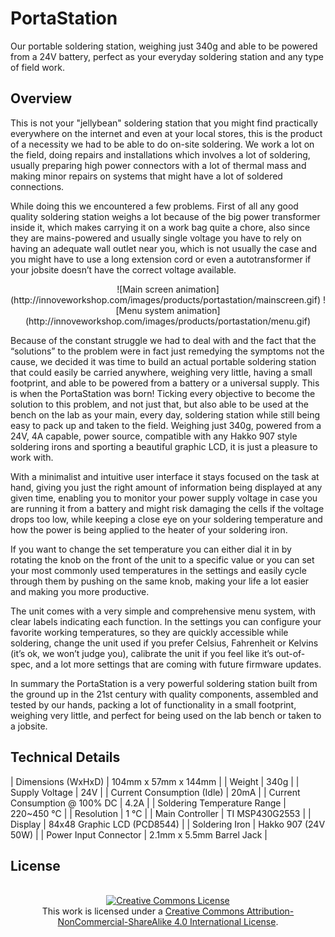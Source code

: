 # PortaStation

Our portable soldering station, weighing just 340g and able to be powered from a 24V battery, perfect as your everyday soldering station and any type of field work.


## Overview

This is not your "jellybean" soldering station that you might find practically everywhere on the internet and even at your local stores, this is the product of a necessity we had to be able to do on-site soldering. We work a lot on the field, doing repairs and installations which involves a lot of soldering, usually preparing high power connectors with a lot of thermal mass and making minor repairs on systems that might have a lot of soldered connections.

While doing this we encountered a few problems. First of all any good quality soldering station weighs a lot because of the big power transformer inside it, which makes carrying it on a work bag quite a chore, also since they are mains-powered and usually single voltage you have to rely on having an adequate wall outlet near you, which is not usually the case and you might have to use a long extension cord or even a autotransformer if your jobsite doesn’t have the correct voltage available.

<div style="text-align: center;">
![Main screen animation](http://innoveworkshop.com/images/products/portastation/mainscreen.gif)     ![Menu system animation](http://innoveworkshop.com/images/products/portastation/menu.gif)
</div>

Because of the constant struggle we had to deal with and the fact that the “solutions” to the problem were in fact just remedying the symptoms not the cause, we decided it was time to build an actual portable soldering station that could easily be carried anywhere, weighing very little, having a small footprint, and able to be powered from a battery or a universal supply. This is when the PortaStation was born! Ticking every objective to become the solution to this problem, and not just that, but also able to be used at the bench on the lab as your main, every day, soldering station while still being easy to pack up and taken to the field. Weighing just 340g, powered from a 24V, 4A capable, power source, compatible with any Hakko 907 style soldering irons and sporting a beautiful graphic LCD, it is just a pleasure to work with.

With a minimalist and intuitive user interface it stays focused on the task at hand, giving you just the right amount of information being displayed at any given time, enabling you to monitor your power supply voltage in case you are running it from a battery and might risk damaging the cells if the voltage drops too low, while keeping a close eye on your soldering temperature and how the power is being applied to the heater of your soldering iron.

If you want to change the set temperature you can either dial it in by rotating the knob on the front of the unit to a specific value or you can set your most commonly used temperatures in the settings and easily cycle through them by pushing on the same knob, making your life a lot easier and making you more productive.

The unit comes with a very simple and comprehensive menu system, with clear labels indicating each function. In the settings you can configure your favorite working temperatures, so they are quickly accessible while soldering, change the unit used if you prefer Celsius, Fahrenheit or Kelvins (it’s ok, we won’t judge you), calibrate the unit if you feel like it’s out-of-spec, and a lot more settings that are coming with future firmware updates.

In summary the PortaStation is a very powerful soldering station built from the ground up in the 21st century with quality components, assembled and tested by our hands, packing a lot of functionality in a small footprint, weighing very little, and perfect for being used on the lab bench or taken to a jobsite.


## Technical Details

| Dimensions (WxHxD) | 104mm x 57mm x 144mm |
| Weight | 340g |
| Supply Voltage | 24V |
| Current Consumption (Idle) | 20mA |
| Current Consumption @ 100% DC | 4.2A |
| Soldering Temperature Range | 220~450 °C |
| Resolution | 1 °C |
| Main Controller | TI MSP430G2553 |
| Display | 84x48 Graphic LCD (PCD8544) |
| Soldering Iron | Hakko 907 (24V 50W) |
| Power Input Connector | 2.1mm x 5.5mm Barrel Jack |


## License

<div style="text-align: center;"><br /><a rel="license" href="http://creativecommons.org/licenses/by-nc-sa/4.0/"><img alt="Creative Commons License" style="border-width:0" src="https://i.creativecommons.org/l/by-nc-sa/4.0/88x31.png" /></a><br />This work is licensed under a <a rel="license" href="http://creativecommons.org/licenses/by-nc-sa/4.0/">Creative Commons Attribution-NonCommercial-ShareAlike 4.0 International License</a>.</div>